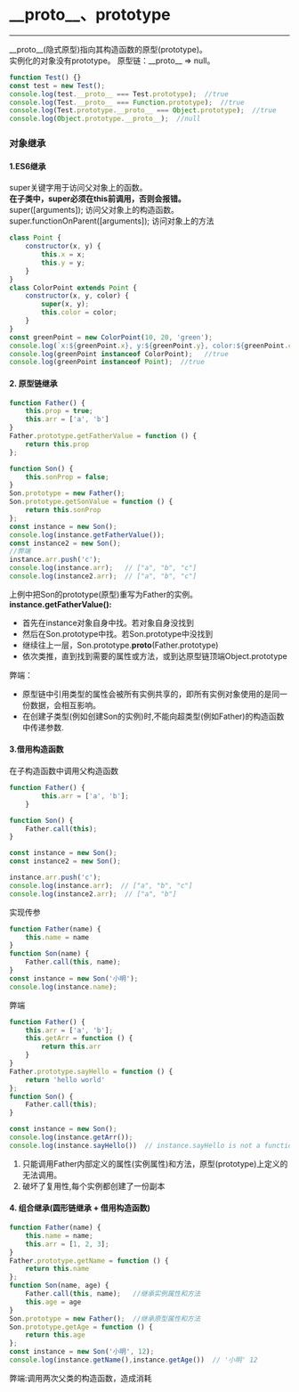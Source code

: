 # \_\_proto__、prototype
---
\_\_proto__(隐式原型)指向其构造函数的原型(prototype)。  <br>
实例化的对象没有prototype。
原型链：\_\_proto__  =>  null。
```javascript
function Test() {}
const test = new Test();
console.log(test.__proto__ === Test.prototype);  //true
console.log(Test.__proto__ === Function.prototype);  //true
console.log(Test.prototype.__proto__ === Object.prototype);  //true
console.log(Object.prototype.__proto__);  //null
```

### 对象继承
#### 1.ES6继承
super关键字用于访问父对象上的函数。 <br>
**在子类中，super必须在this前调用，否则会报错。** <br>
super([arguments]); 访问父对象上的构造函数。 <br>
super.functionOnParent([arguments]); 访问对象上的方法
```javascript
class Point {
    constructor(x, y) {
        this.x = x;
        this.y = y;
    }
}
class ColorPoint extends Point {
    constructor(x, y, color) {
        super(x, y);
        this.color = color;
    }
}
const greenPoint = new ColorPoint(10, 20, 'green');
console.log(`x:${greenPoint.x}, y:${greenPoint.y}, color:${greenPoint.color}`)
console.log(greenPoint instanceof ColorPoint);   //true
console.log(greenPoint instanceof Point);  //true
```

#### 2. 原型链继承
```javascript
function Father() {
    this.prop = true;
    this.arr = ['a', 'b']
}
Father.prototype.getFatherValue = function () {
    return this.prop
};

function Son() {
    this.sonProp = false;
}
Son.prototype = new Father();
Son.prototype.getSonValue = function () {
    return this.sonProp
};
const instance = new Son();
console.log(instance.getFatherValue());
const instance2 = new Son();
//弊端
instance.arr.push('c');
console.log(instance.arr);   // ["a", "b", "c"]
console.log(instance2.arr);  // ["a", "b", "c"]
```
上例中把Son的prototype(原型)重写为Father的实例。 <br>
**instance.getFatherValue():**
* 首先在instance对象自身中找。若对象自身没找到
* 然后在Son.prototype中找。若Son.prototype中没找到
* 继续往上一层，Son.prototype.__proto__(Father.prototype)
* 依次类推，直到找到需要的属性或方法，或到达原型链顶端Object.prototype

弊端：
- 原型链中引用类型的属性会被所有实例共享的，即所有实例对象使用的是同一份数据，会相互影响。
- 在创建子类型(例如创建Son的实例)时,不能向超类型(例如Father)的构造函数中传递参数.

#### 3.借用构造函数
在子构造函数中调用父构造函数
```javascript
function Father() {
        this.arr = ['a', 'b'];
    }

function Son() {
    Father.call(this);
}

const instance = new Son();
const instance2 = new Son();

instance.arr.push('c');
console.log(instance.arr);  // ["a", "b", "c"]
console.log(instance2.arr);  // ["a", "b"]
```
实现传参
```javascript
function Father(name) {
    this.name = name
}
function Son(name) {
    Father.call(this, name);
}
const instance = new Son('小明');
console.log(instance.name);
```
弊端
```javascript
function Father() {
    this.arr = ['a', 'b'];
    this.getArr = function () {
        return this.arr
    }
}
Father.prototype.sayHello = function () {
    return 'hello world'
};
function Son() {
    Father.call(this);
}

const instance = new Son();
console.log(instance.getArr());  
console.log(instance.sayHello())  // instance.sayHello is not a function
```
1. 只能调用Father内部定义的属性(实例属性)和方法，原型(prototype)上定义的无法调用。
2. 破坏了复用性,每个实例都创建了一份副本

#### 4. 组合继承(圆形链继承 + 借用构造函数)
```javascript
function Father(name) {
    this.name = name;
    this.arr = [1, 2, 3];
}
Father.prototype.getName = function () {
    return this.name
};
function Son(name, age) {
    Father.call(this, name);   //继承实例属性和方法
    this.age = age
}
Son.prototype = new Father();  //继承原型属性和方法
Son.prototype.getAge = function () {
    return this.age
};
const instance = new Son('小明', 12);
console.log(instance.getName(),instance.getAge())  // '小明' 12
```
弊端:调用两次父类的构造函数，造成消耗
